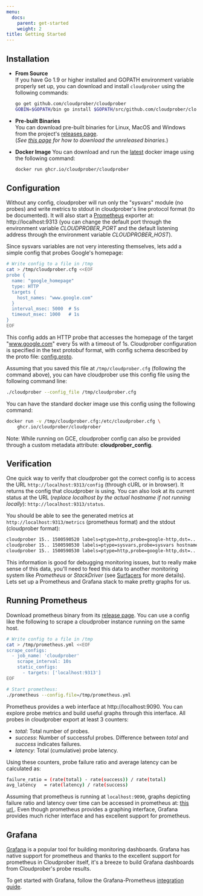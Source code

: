 ```yaml
---
menu:
  docs:
    parent: get-started
    weight: 2
title: Getting Started
---
```


## Installation

- **From Source**  
  If you have Go 1.9 or higher installed and GOPATH environment variable
  properly set up, you can download and install `cloudprober` using the
  following commands:

  ```bash
  go get github.com/cloudprober/cloudprober
  GOBIN=$GOPATH/bin go install $GOPATH/src/github.com/cloudprober/cloudprober/cmd/cloudprober.go
  ```

- **Pre-built Binaries**  
  You can download pre-built binaries for Linux, MacOS and Windows from the
  project's
  [releases page](http://github.com/cloudprober/cloudprober/releases).  
  (_See
  [this page](https://github.com/cloudprober/cloudprober/wiki/Download-unreleased-binaries)
  for how to download the unreleased binaries._)

- **Docker Image** You can download and run the
  [latest](https://github.com/cloudprober/cloudprober/wiki/Docker-versions)
  docker image using the following command:

  ```bash
  docker run ghcr.io/cloudprober/cloudprober
  ```

## Configuration

Without any config, cloudprober will run only the "sysvars" module (no probes)
and write metrics to stdout in cloudprober's line protocol format (to be
documented). It will also start a [Prometheus](http://prometheus.io) exporter
at: http://localhost:9313 (you can change the default port through the
environment variable _CLOUDPROBER_PORT_ and the default listening address
through the environment variable _CLOUDPROBER_HOST_).

Since sysvars variables are not very interesting themselves, lets add a simple
config that probes Google's homepage:

```bash
# Write config to a file in /tmp
cat > /tmp/cloudprober.cfg <<EOF
probe {
  name: "google_homepage"
  type: HTTP
  targets {
    host_names: "www.google.com"
  }
  interval_msec: 5000  # 5s
  timeout_msec: 1000   # 1s
}
EOF
```

This config adds an HTTP probe that accesses the homepage of the target
"www.google.com" every 5s with a timeout of 1s. Cloudprober configuration is
specified in the text protobuf format, with config schema described by the proto
file: [config.proto](/docs/config/overview/).

Assuming that you saved this file at `/tmp/cloudprober.cfg` (following the
command above), you can have cloudprober use this config file using the
following command line:

```bash
./cloudprober --config_file /tmp/cloudprober.cfg
```

You can have the standard docker image use this config using the following
command:

```bash
docker run -v /tmp/cloudprober.cfg:/etc/cloudprober.cfg \
    ghcr.io/cloudprober/cloudprober
```

Note: While running on GCE, cloudprober config can also be provided through a
custom metadata attribute: **cloudprober_config**.

## Verification

One quick way to verify that cloudprober got the correct config is to access the
URL `http://localhost:9313/config` (through cURL or in browser). It returns the
config that cloudprober is using. You can also look at its current status at the
URL (_replace localhost by the actual hostname if not running locally_):
`http://localhost:9313/status`.

You should be able to see the generated metrics at
`http://localhost:9313/metrics` (prometheus format) and the stdout (cloudprober
format):

```bash
cloudprober 15.. 1500590520 labels=ptype=http,probe=google-http,dst=.. total=17 success=17 latency=180835
cloudprober 15.. 1500590530 labels=ptype=sysvars,probe=sysvars hostname="manugarg-ws" uptime=100
cloudprober 15.. 1500590530 labels=ptype=http,probe=google-http,dst=.. total=19 success=19 latency=211644
```

This information is good for debugging monitoring issues, but to really make
sense of this data, you'll need to feed this data to another monitoring system
like _Prometheus_ or _StackDriver_ (see [Surfacers](/surfacers/overview) for
more details). Lets set up a Prometheus and Grafana stack to make pretty graphs
for us.

## Running Prometheus

Download prometheus binary from its
[release page](https://prometheus.io/download/). You can use a config like the
following to scrape a cloudprober instance running on the same host.

```bash
# Write config to a file in /tmp
cat > /tmp/prometheus.yml <<EOF
scrape_configs:
  - job_name: 'cloudprober'
    scrape_interval: 10s
    static_configs:
      - targets: ['localhost:9313']
EOF

# Start prometheus:
./prometheus --config.file=/tmp/prometheus.yml
```

Prometheus provides a web interface at http://localhost:9090. You can explore
probe metrics and build useful graphs through this interface. All probes in
cloudprober export at least 3 counters:

- _total_: Total number of probes.
- _success_: Number of successful probes. Difference between _total_ and
  _success_ indicates failures.
- _latency_: Total (cumulative) probe latency.

Using these counters, probe failure ratio and average latency can be calculated
as:

```bash
failure_ratio = (rate(total) - rate(success)) / rate(total)
avg_latency   = rate(latency) / rate(success)
```

Assuming that prometheus is running at `localhost:9090`, graphs depicting
failure ratio and latency over time can be accessed in prometheus at:
[this url ](<"http://localhost:9090/graph?g0.range_input=1h&g0.expr=(rate(total%5B1m%5D)+-+rate(success%5B1m%5D))+%2F+rate(total%5B1m%5D)&g0.tab=0&g1.range_input=1h&g1.expr=rate(latency%5B1m%5D)+%2F+rate(success%5B1m%5D)+%2F+1000&g1.tab=0">).
Even though prometheus provides a graphing interface, Grafana provides much
richer interface and has excellent support for prometheus.

## Grafana

[Grafana](https://grafana.com) is a popular tool for building monitoring
dashboards. Grafana has native support for prometheus and thanks to the
excellent support for prometheus in Cloudprober itself, it's a breeze to build
Grafana dashboards from Cloudprober's probe results.

To get started with Grafana, follow the Grafana-Prometheus
[integration guide](https://prometheus.io/docs/visualization/grafana/).
